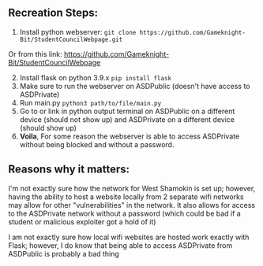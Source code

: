 ## Recreation Steps:

1. Install python webserver:
   `git clone https://github.com/Gameknight-Bit/StudentCouncilWebpage.git`

Or from this link: https://github.com/Gameknight-Bit/StudentCouncilWebpage

2. Install flask on python 3.9.x `pip install flask`
3. Make sure to run the webserver on ASDPublic (doesn't have access to ASDPrivate)
4. Run main.py `python3 path/to/file/main.py`
5. Go to or link in python output terminal on ASDPublic on a different device (should not show up) and ASDPrivate on a different device (should show up)
6. **Voila**, For some reason the webserver is able to access ASDPrivate without being blocked and without a password.

## Reasons why it matters:
I'm not exactly sure how the network for West Shamokin is set up; however, having the ability to host a website locally from 2 separate wifi networks may allow for other "vulnerabilities" in the network.
It also allows for access to the ASDPrivate network without a password (which could be bad if a student or malicious exploiter got a hold of it)

I am not exactly sure how local wifi websites are hosted work exactly with Flask; however, I do know that being able to access ASDPrivate from ASDPublic is probably a bad thing

